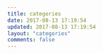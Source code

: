```yaml
---
title: categories
date: 2017-08-13 17:19:54
updated: 2017-08-13 17:19:54
layout: "categories"
comments: false
---
```

